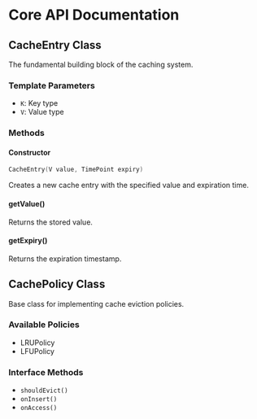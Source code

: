 # Core API Documentation

## CacheEntry Class
The fundamental building block of the caching system.

### Template Parameters
- `K`: Key type
- `V`: Value type

### Methods

#### Constructor
```cpp
CacheEntry(V value, TimePoint expiry)
```
Creates a new cache entry with the specified value and expiration time.

#### getValue()
Returns the stored value.

#### getExpiry()
Returns the expiration timestamp.

## CachePolicy Class
Base class for implementing cache eviction policies.

### Available Policies
- LRUPolicy
- LFUPolicy

### Interface Methods
- `shouldEvict()`
- `onInsert()`
- `onAccess()`